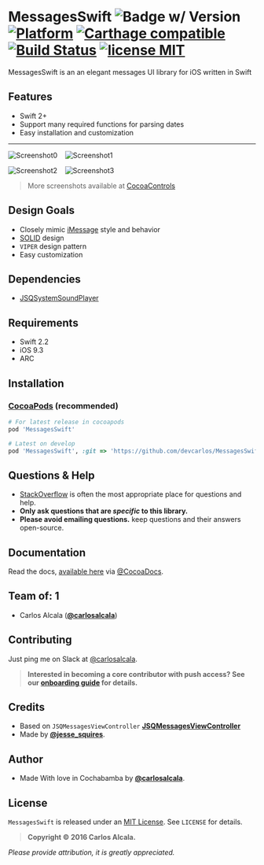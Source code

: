# MessagesSwift ![Badge w/ Version](https://cocoapod-badges.herokuapp.com/v/MessagesSwift/badge.png) [![Platform](https://img.shields.io/cocoapods/p/MessagesSwift.svg)](http://cocoadocs.org/docsets/MessagesSwift/) [![Carthage compatible](https://img.shields.io/badge/Carthage-compatible-4BC51D.svg?style=flat)](https://github.com/Carthage/Carthage) [![Build Status](https://travis-ci.org/devcarlos/MessagesSwift.svg)](https://travis-ci.org/devcarlos/MessagesSwift) [![license MIT](https://img.shields.io/cocoapods/l/MessagesSwift.svg)](http://opensource.org/licenses/MIT)

MessagesSwift is an an elegant messages UI library for iOS written in Swift

## Features

* Swift 2+
* Support many required functions for parsing dates
* Easy installation and customization

------------------------

![Screenshot0][img0] &nbsp;&nbsp; ![Screenshot1][img1] &nbsp;&nbsp;

![Screenshot2][img2] &nbsp;&nbsp; ![Screenshot3][img3]

> More screenshots available at [CocoaControls](https://www.cocoacontrols.com/controls/MessagesSwift)

## Design Goals

- Closely mimic [iMessage](http://www.apple.com/ios/messages/) style and behavior
- [SOLID](https://en.wikipedia.org/wiki/SOLID_(object-oriented_design)) design
- `VIPER` design pattern
- Easy customization

## Dependencies

* [JSQSystemSoundPlayer][playerLink]

## Requirements

* Swift 2.2
* iOS 9.3
* ARC

## Installation

### [CocoaPods](https://cocoapods.org/) (recommended)

````ruby
# For latest release in cocoapods
pod 'MessagesSwift'

# Latest on develop
pod 'MessagesSwift', :git => 'https://github.com/devcarlos/MessagesSwift.git', :branch => 'develop'
````

## Questions & Help

* [StackOverflow](http://stackoverflow.com) is often the most appropriate place for questions and help.
* **Only ask questions that are _specific_ to this library.**
* **Please avoid emailing questions.** keep questions and their answers open-source.

## Documentation

Read the docs, [available here][docsLink] via [@CocoaDocs](https://twitter.com/CocoaDocs).

## Team of: 1

- Carlos Alcala ([**@carlosalcala**](https://twitter.com/carlosalcala))


## Contributing

Just ping me on Slack at [@carlosalcala](https://ios-developers.slack.com/).

> **Interested in becoming a core contributor with push access? See our [onboarding guide](https://github.com/jessesquires/MessagesSwift/blob/develop/Documentation/contributor_onboarding.md) for details.**

## Credits

* Based on `JSQMessagesViewController` [**JSQMessagesViewController**](https://github.com/jessesquires/JSQMessagesViewController)
* Made by [**@jesse_squires**](https://twitter.com/jesse_squires).

## Author

* Made With love in Cochabamba by [**@carlosalcala**](https://twitter.com/carlosalcala).


## License

`MessagesSwift` is released under an [MIT License][mitLink]. See `LICENSE` for details.

>**Copyright &copy; 2016 Carlos Alcala.**

*Please provide attribution, it is greatly appreciated.*

[docsLink]:http://cocoadocs.org/docsets/JSQMessagesViewController/
[podLink]:https://cocoapods.org/pods/JSQMessagesViewController
[mitLink]:http://opensource.org/licenses/MIT
[playerLink]:https://github.com/jessesquires/JSQSystemSoundPlayer

[img0]:https://raw.githubusercontent.com/jessesquires/JSQMessagesViewController/develop/Screenshots/screenshot0.png
[img1]:https://raw.githubusercontent.com/jessesquires/JSQMessagesViewController/develop/Screenshots/screenshot1.png
[img2]:https://raw.githubusercontent.com/jessesquires/JSQMessagesViewController/develop/Screenshots/screenshot2.png
[img3]:https://raw.githubusercontent.com/jessesquires/JSQMessagesViewController/develop/Screenshots/screenshot3.png

